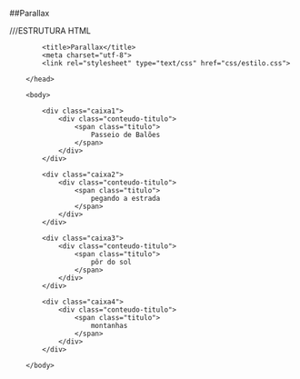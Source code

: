 ##Parallax 

///ESTRUTURA HTML

<!DOCTYPE html>
<html>
		<head>

			<title>Parallax</title>
			<meta charset="utf-8">
			<link rel="stylesheet" type="text/css" href="css/estilo.css">

		</head>

		<body>

			<div class="caixa1">
				<div class="conteudo-titulo">
					<span class="titulo">
						Passeio de Balões
					</span>
				</div>
			</div>			

			<div class="caixa2">
				<div class="conteudo-titulo">
					<span class="titulo">
						pegando a estrada
					</span>
				</div>
			</div>
			
			<div class="caixa3">
				<div class="conteudo-titulo">
					<span class="titulo">
						pôr do sol
					</span>
				</div>
			</div>

			<div class="caixa4">
				<div class="conteudo-titulo">
					<span class="titulo">
						montanhas
					</span>
				</div>
			</div>

		</body>

</html>



